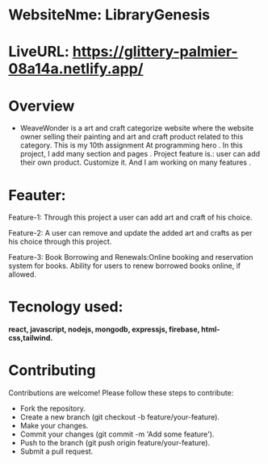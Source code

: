 # WebsiteNme: LibraryGenesis
# LiveURL: https://glittery-palmier-08a14a.netlify.app/

# Overview
- WeaveWonder is a art and craft categorize website where the website owner selling their painting and art and craft product related to this category. This is my 10th assignment At programming hero . In this project, I add many section and pages . Project feature is.: user can add their own product. Customize it. And I am working on many features .


# Feauter:
Feature-1: Through this project a user can add art and craft of his choice.

Feature-2: A user can remove and update the added art and crafts as per his choice through this project.

Feature-3: Book Borrowing and Renewals:Online booking and reservation system for books. Ability for users to renew borrowed books online, if allowed.

# Tecnology used: 
<b> react, javascript, nodejs, mongodb, expressjs, firebase, html-css,tailwind.</b>

# Contributing
Contributions are welcome! Please follow these steps to contribute:
- Fork the repository.
- Create a new branch (git checkout -b feature/your-feature).
- Make your changes.
- Commit your changes (git commit -m 'Add some feature').
- Push to the branch (git push origin feature/your-feature).
- Submit a pull request.


